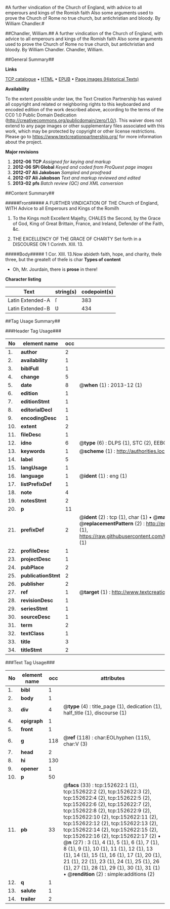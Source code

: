 #A further vindication of the Church of England, with advice to all emperours and kings of the Romish faith Also some arguments used to prove the Church of Rome no true church, but antichristian and bloody. By William Chandler.#

##Chandler, William.##
A further vindication of the Church of England, with advice to all emperours and kings of the Romish faith Also some arguments used to prove the Church of Rome no true church, but antichristian and bloody. By William Chandler.
Chandler, William.

##General Summary##

**Links**

[TCP catalogue](http://www.ota.ox.ac.uk/tcp/)  • 
[HTML](http://tei.it.ox.ac.uk/tcp/Texts-HTML/free/A78/A78568.html)  • 
[EPUB](http://tei.it.ox.ac.uk/tcp/Texts-EPUB/free/A78/A78568.epub) • 
[Page images (Historical Texts)](https://historicaltexts.jisc.ac.uk/eebo-99899231e)

**Availability**

To the extent possible under law, the Text Creation Partnership has waived all copyright and related or neighboring rights to this keyboarded and encoded edition of the work described above, according to the terms of the CC0 1.0 Public Domain Dedication (http://creativecommons.org/publicdomain/zero/1.0/). This waiver does not extend to any page images or other supplementary files associated with this work, which may be protected by copyright or other license restrictions. Please go to https://www.textcreationpartnership.org/ for more information about the project.

**Major revisions**

1. __2012-06__ __TCP__ *Assigned for keying and markup*
1. __2012-06__ __SPi Global__ *Keyed and coded from ProQuest page images*
1. __2012-07__ __Ali Jakobson__ *Sampled and proofread*
1. __2012-07__ __Ali Jakobson__ *Text and markup reviewed and edited*
1. __2013-02__ __pfs__ *Batch review (QC) and XML conversion*

##Content Summary##

#####Front#####
A FURTHER VINDICATION OF THE Church of England, WITH Advice to all Emperours and Kings of the Romiſh
1. To the Kings moſt Excellent Majeſty, CHALES the Second, by the Grace of God, King of Great Brittain, France, and Ireland, Defender of the Faith, &c.

1. THE EXCELLENCY OF THE GRACE OF CHARITY Set forth in a DISCOURSE ON 1 Corinth. XIII. 13.

#####Body#####
1 Cor. XIII. 13.Now abideth faith, hope, and charity, theſe three, but the greateſt of theſe is char
**Types of content**

  * Oh, Mr. Jourdain, there is **prose** in there!

**Character listing**


|Text|string(s)|codepoint(s)|
|---|---|---|
|Latin Extended-A|ſ|383|
|Latin Extended-B|Ʋ|434|

##Tag Usage Summary##

###Header Tag Usage###

|No|element name|occ|attributes|
|---|---|---|---|
|1.|__author__|2||
|2.|__availability__|1||
|3.|__biblFull__|1||
|4.|__change__|5||
|5.|__date__|8| @__when__ (1) : 2013-12 (1)|
|6.|__edition__|1||
|7.|__editionStmt__|1||
|8.|__editorialDecl__|1||
|9.|__encodingDesc__|1||
|10.|__extent__|2||
|11.|__fileDesc__|1||
|12.|__idno__|6| @__type__ (6) : DLPS (1), STC (2), EEBO-CITATION (1), PROQUEST (1), VID (1)|
|13.|__keywords__|1| @__scheme__ (1) : http://authorities.loc.gov/ (1)|
|14.|__label__|5||
|15.|__langUsage__|1||
|16.|__language__|1| @__ident__ (1) : eng (1)|
|17.|__listPrefixDef__|1||
|18.|__note__|4||
|19.|__notesStmt__|2||
|20.|__p__|11||
|21.|__prefixDef__|2| @__ident__ (2) : tcp (1), char (1)  •  @__matchPattern__ (2) : ([0-9\-]+):([0-9IVX]+) (1), (.+) (1)  •  @__replacementPattern__ (2) : http://eebo.chadwyck.com/downloadtiff?vid=$1&page=$2 (1), https://raw.githubusercontent.com/textcreationpartnership/Texts/master/tcpchars.xml#$1 (1)|
|22.|__profileDesc__|1||
|23.|__projectDesc__|1||
|24.|__pubPlace__|2||
|25.|__publicationStmt__|2||
|26.|__publisher__|2||
|27.|__ref__|1| @__target__ (1) : http://www.textcreationpartnership.org/docs/. (1)|
|28.|__revisionDesc__|1||
|29.|__seriesStmt__|1||
|30.|__sourceDesc__|1||
|31.|__term__|2||
|32.|__textClass__|1||
|33.|__title__|3||
|34.|__titleStmt__|2||


###Text Tag Usage###

|No|element name|occ|attributes|
|---|---|---|---|
|1.|__bibl__|1||
|2.|__body__|1||
|3.|__div__|4| @__type__ (4) : title_page (1), dedication (1), half_title (1), discourse (1)|
|4.|__epigraph__|1||
|5.|__front__|1||
|6.|__g__|118| @__ref__ (118) : char:EOLhyphen (115), char:V (3)|
|7.|__head__|2||
|8.|__hi__|130||
|9.|__opener__|1||
|10.|__p__|50||
|11.|__pb__|33| @__facs__ (33) : tcp:152622:1 (1), tcp:152622:2 (2), tcp:152622:3 (2), tcp:152622:4 (2), tcp:152622:5 (2), tcp:152622:6 (2), tcp:152622:7 (2), tcp:152622:8 (2), tcp:152622:9 (2), tcp:152622:10 (2), tcp:152622:11 (2), tcp:152622:12 (2), tcp:152622:13 (2), tcp:152622:14 (2), tcp:152622:15 (2), tcp:152622:16 (2), tcp:152622:17 (2)  •  @__n__ (27) : 3 (1), 4 (1), 5 (1), 6 (1), 7 (1), 8 (1), 9 (1), 10 (1), 11 (1), 12 (1), 13 (1), 14 (1), 15 (1), 16 (1), 17 (1), 20 (1), 21 (1), 22 (1), 23 (1), 24 (1), 25 (1), 26 (1), 27 (1), 28 (1), 29 (1), 30 (1), 31 (1)  •  @__rendition__ (2) : simple:additions (2)|
|12.|__q__|1||
|13.|__salute__|1||
|14.|__trailer__|2||
